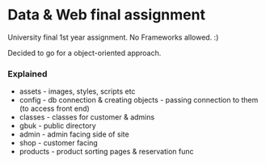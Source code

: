 # Data & Web final assignment
University final 1st year assignment. No Frameworks allowed. :) 

Decided to go for a object-oriented approach.

### Explained
- assets - images, styles, scripts etc
- config - db connection & creating objects - passing connection to them (to access front end)
- classes - classes for customer & admins
- gbuk - public directory
- admin - admin facing side of site
- shop - customer facing
- products - product sorting pages & reservation func